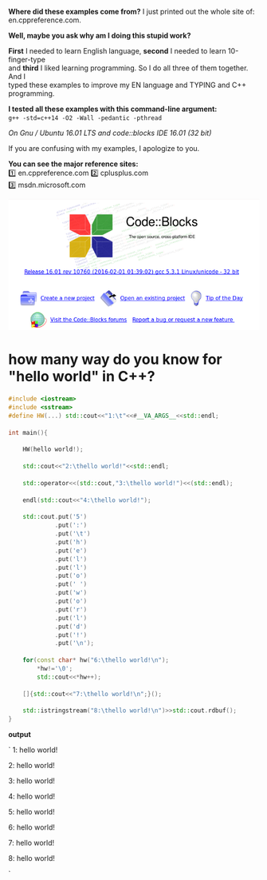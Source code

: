 **Where did these examples come from?**
I just printed out the whole site of: en.cppreference.com.  

**Well, maybe you ask why am I doing this stupid work?**  

**First** I needed to learn English language, **second** I needed to learn 10-finger-type  
and **third** I liked learning programming. So I do all three of them together. And I  
typed these examples to improve my EN language and TYPING and C++ programming.  

**I tested all these examples with this command-line argument:**  
`g++ -std=c++14 -O2 -Wall -pedantic -pthread`

*On Gnu / Ubuntu 16.01 LTS and code::blocks IDE 16.01 (32 bit)*

If you are confusing with my examples, I apologize to you.
  
**You can see the major reference sites:**  
    :one: en.cppreference.com
    :two: cplusplus.com  
    :three: msdn.microsoft.com  


![Image of codeblock](https://github.com/k-five/1000_examples_with_cpp/blob/master/logo_codeblocks.png)


# how many way do you know for "hello world" in C++?
```C++
#include <iostream>
#include <sstream>
#define HW(...) std::cout<<"1:\t"<<#__VA_ARGS__<<std::endl;

int main(){

	HW(hello world!);

	std::cout<<"2:\thello world!"<<std::endl;

	std::operator<<(std::cout,"3:\thello world!")<<(std::endl);

	endl(std::cout<<"4:\thello world!");

	std::cout.put('5')
	         .put(':')
			 .put('\t')
			 .put('h')
			 .put('e')
			 .put('l')
			 .put('l')
			 .put('o')
			 .put(' ')
			 .put('w')
			 .put('o')
			 .put('r')
			 .put('l')
			 .put('d')
			 .put('!')
			 .put('\n');

	for(const char* hw("6:\thello world!\n");
		*hw!='\0';
		std::cout<<*hw++);

	[]{std::cout<<"7:\thello world!\n";}();

	std::istringstream("8:\thello world!\n")>>std::cout.rdbuf();
}
```

**output**

`
1:	hello world!

2:	hello world!

3:	hello world!

4:	hello world!

5:	hello world!

6:	hello world!

7:	hello world!

8:	hello world!

`